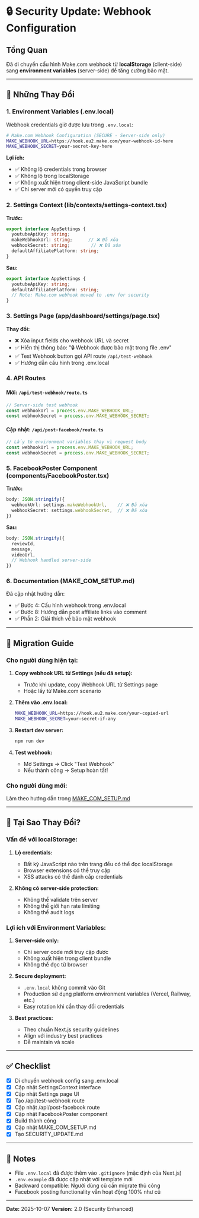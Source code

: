 # 🔒 Security Update: Webhook Configuration

## Tổng Quan

Đã di chuyển cấu hình Make.com webhook từ **localStorage** (client-side) sang **environment variables** (server-side) để tăng cường bảo mật.

---

## 🔄 Những Thay Đổi

### 1. Environment Variables (.env.local)

Webhook credentials giờ được lưu trong `.env.local`:

```bash
# Make.com Webhook Configuration (SECURE - Server-side only)
MAKE_WEBHOOK_URL=https://hook.eu2.make.com/your-webhook-id-here
MAKE_WEBHOOK_SECRET=your-secret-key-here
```

**Lợi ích:**
- ✅ Không lộ credentials trong browser
- ✅ Không lộ trong localStorage
- ✅ Không xuất hiện trong client-side JavaScript bundle
- ✅ Chỉ server mới có quyền truy cập

### 2. Settings Context (lib/contexts/settings-context.tsx)

**Trước:**
```typescript
export interface AppSettings {
  youtubeApiKey: string;
  makeWebhookUrl: string;      // ❌ Đã xóa
  webhookSecret: string;        // ❌ Đã xóa
  defaultAffiliatePlatform: string;
}
```

**Sau:**
```typescript
export interface AppSettings {
  youtubeApiKey: string;
  defaultAffiliatePlatform: string;
  // Note: Make.com webhook moved to .env for security
}
```

### 3. Settings Page (app/dashboard/settings/page.tsx)

**Thay đổi:**
- ❌ Xóa input fields cho webhook URL và secret
- ✅ Hiển thị thông báo: "🔒 Webhook được bảo mật trong file .env"
- ✅ Test Webhook button gọi API route `/api/test-webhook`
- ✅ Hướng dẫn cấu hình trong .env.local

### 4. API Routes

#### Mới: `/api/test-webhook/route.ts`
```typescript
// Server-side test webhook
const webhookUrl = process.env.MAKE_WEBHOOK_URL;
const webhookSecret = process.env.MAKE_WEBHOOK_SECRET;
```

#### Cập nhật: `/api/post-facebook/route.ts`
```typescript
// Lấy từ environment variables thay vì request body
const webhookUrl = process.env.MAKE_WEBHOOK_URL;
const webhookSecret = process.env.MAKE_WEBHOOK_SECRET;
```

### 5. FacebookPoster Component (components/FacebookPoster.tsx)

**Trước:**
```typescript
body: JSON.stringify({
  webhookUrl: settings.makeWebhookUrl,    // ❌ Đã xóa
  webhookSecret: settings.webhookSecret,  // ❌ Đã xóa
})
```

**Sau:**
```typescript
body: JSON.stringify({
  reviewId,
  message,
  videoUrl,
  // Webhook handled server-side
})
```

### 6. Documentation (MAKE_COM_SETUP.md)

Đã cập nhật hướng dẫn:
- ✅ Bước 4: Cấu hình webhook trong .env.local
- ✅ Bước 8: Hướng dẫn post affiliate links vào comment
- ✅ Phần 2: Giải thích về bảo mật webhook

---

## 🚀 Migration Guide

### Cho người dùng hiện tại:

1. **Copy webhook URL từ Settings (nếu đã setup):**
   - Trước khi update, copy Webhook URL từ Settings page
   - Hoặc lấy từ Make.com scenario

2. **Thêm vào .env.local:**
   ```bash
   MAKE_WEBHOOK_URL=https://hook.eu2.make.com/your-copied-url
   MAKE_WEBHOOK_SECRET=your-secret-if-any
   ```

3. **Restart dev server:**
   ```bash
   npm run dev
   ```

4. **Test webhook:**
   - Mở Settings → Click "Test Webhook"
   - Nếu thành công → Setup hoàn tất!

### Cho người dùng mới:

Làm theo hướng dẫn trong [MAKE_COM_SETUP.md](./MAKE_COM_SETUP.md)

---

## 🔐 Tại Sao Thay Đổi?

### Vấn đề với localStorage:

1. **Lộ credentials:**
   - Bất kỳ JavaScript nào trên trang đều có thể đọc localStorage
   - Browser extensions có thể truy cập
   - XSS attacks có thể đánh cắp credentials

2. **Không có server-side protection:**
   - Không thể validate trên server
   - Không thể giới hạn rate limiting
   - Không thể audit logs

### Lợi ích với Environment Variables:

1. **Server-side only:**
   - Chỉ server code mới truy cập được
   - Không xuất hiện trong client bundle
   - Không thể đọc từ browser

2. **Secure deployment:**
   - `.env.local` không commit vào Git
   - Production sử dụng platform environment variables (Vercel, Railway, etc.)
   - Easy rotation khi cần thay đổi credentials

3. **Best practices:**
   - Theo chuẩn Next.js security guidelines
   - Align với industry best practices
   - Dễ maintain và scale

---

## ✅ Checklist

- [x] Di chuyển webhook config sang .env.local
- [x] Cập nhật SettingsContext interface
- [x] Cập nhật Settings page UI
- [x] Tạo /api/test-webhook route
- [x] Cập nhật /api/post-facebook route
- [x] Cập nhật FacebookPoster component
- [x] Build thành công
- [x] Cập nhật MAKE_COM_SETUP.md
- [x] Tạo SECURITY_UPDATE.md

---

## 📝 Notes

- File `.env.local` đã được thêm vào `.gitignore` (mặc định của Next.js)
- `.env.example` đã được cập nhật với template mới
- Backward compatible: Người dùng cũ cần migrate thủ công
- Facebook posting functionality vẫn hoạt động 100% như cũ

---

**Date:** 2025-10-07
**Version:** 2.0 (Security Enhanced)
